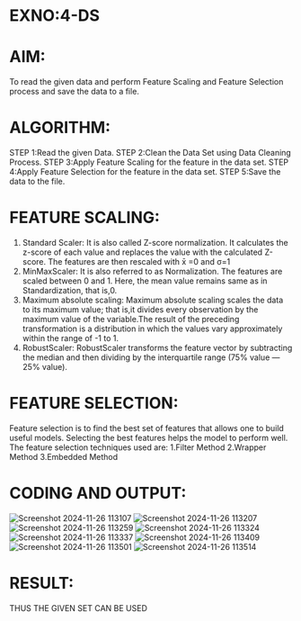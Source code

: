 # EXNO:4-DS
# AIM:
To read the given data and perform Feature Scaling and Feature Selection process and save the
data to a file.

# ALGORITHM:
STEP 1:Read the given Data.
STEP 2:Clean the Data Set using Data Cleaning Process.
STEP 3:Apply Feature Scaling for the feature in the data set.
STEP 4:Apply Feature Selection for the feature in the data set.
STEP 5:Save the data to the file.

# FEATURE SCALING:
1. Standard Scaler: It is also called Z-score normalization. It calculates the z-score of each value and replaces the value with the calculated Z-score. The features are then rescaled with x̄ =0 and σ=1
2. MinMaxScaler: It is also referred to as Normalization. The features are scaled between 0 and 1. Here, the mean value remains same as in Standardization, that is,0.
3. Maximum absolute scaling: Maximum absolute scaling scales the data to its maximum value; that is,it divides every observation by the maximum value of the variable.The result of the preceding transformation is a distribution in which the values vary approximately within the range of -1 to 1.
4. RobustScaler: RobustScaler transforms the feature vector by subtracting the median and then dividing by the interquartile range (75% value — 25% value).

# FEATURE SELECTION:
Feature selection is to find the best set of features that allows one to build useful models. Selecting the best features helps the model to perform well.
The feature selection techniques used are:
1.Filter Method
2.Wrapper Method
3.Embedded Method

# CODING AND OUTPUT:
      
      
![Screenshot 2024-11-26 113107](https://github.com/user-attachments/assets/26cb6ae0-0c04-4a3d-9424-64d2046428e9)
![Screenshot 2024-11-26 113207](https://github.com/user-attachments/assets/f3c0f6f6-4c91-4b38-bd48-1af9c79fbc5f)
![Screenshot 2024-11-26 113259](https://github.com/user-attachments/assets/028ea9f3-632f-4d35-b5fb-51c5d368cec0)
![Screenshot 2024-11-26 113324](https://github.com/user-attachments/assets/0ab82f42-f5f6-48fb-9808-4ce4d95ddf92)
![Screenshot 2024-11-26 113337](https://github.com/user-attachments/assets/cd252123-a38a-472d-b91c-feec81451527)
![Screenshot 2024-11-26 113409](https://github.com/user-attachments/assets/93d687ad-f054-4bc4-9005-f56727215109)
![Screenshot 2024-11-26 113501](https://github.com/user-attachments/assets/bbff3fc8-91f4-405b-9db9-b17a11027eb0)
![Screenshot 2024-11-26 113514](https://github.com/user-attachments/assets/5adc1569-84c0-4457-80e7-ff69b4543990)

# RESULT:
THUS THE GIVEN SET CAN BE USED
    
